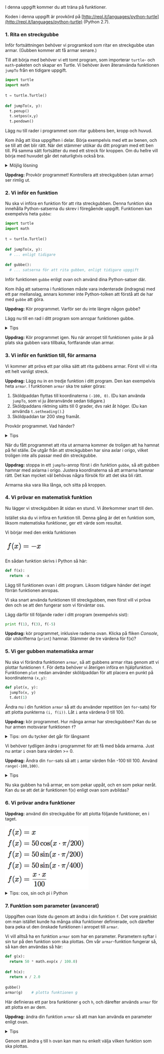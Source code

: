 I denna uppgift kommer du att träna på funktioner.

Koden i denna uppgift är provkörd på [http://repl.it/languages/python-turtle](http://repl.it/languages/python-turtle) (Python 2.7).

### 1. Rita en streckgubbe

Inför fortsättningen behöver vi programkod som ritar en streckgubbe utan armar. (Gubben kommer att få armar senare.)

Till att börja med behöver vi ett tomt program, som importerar `turtle`- och `math`-paketen och skapar en Turtle. Vi behöver även återanvända funktionen `jumpTo` från en tidigare uppgift.

```python
import turtle
import math

t = turtle.Turtle()

def jumpTo(x, y):
  t.penup()
  t.setpos(x,y)
  t.pendown()
```

Lägg nu till rader i programmet som ritar gubbens ben, kropp och huvud.

Kom ihåg att lösa uppgiften i delar. Börja exempelvis med ett av benen, och se till att det blir rätt. När det stämmer utökar du ditt program med ett ben till. På samma sätt fortsätter du med ett streck för kroppen. Om du hellre vill börja med huvudet går det naturligtvis också bra.

<details>
<summary markdown="span">
Möjlig lösning
</summary>
<p>
Följande Python-program ritar en enkel streckgubbe, med en cirkel som huvud.

```python
import turtle

t = turtle.Turtle()

t.setheading(225)
t.forward(100)
t.left(180)
t.forward(100)
t.right(90)
t.forward(100)
t.left(180)
t.forward(100)
t.right(45)
t.forward(200)
t.right(90)
t.forward(50)
t.left(90)
for sida in range(3):
  t.forward(100)
  t.left(90)
t.forward(50)
```
</p>
</details>

**Uppdrag:** Provkör programmet! Kontrollera att streckgubben (utan armar) ser rimlig ut.

### 2. Vi inför en funktion

Nu ska vi införa en funktion för att rita streckgubben. Denna funktion ska innehålla Python-satserna du skrev i föregående uppgift. Funktionen kan exempelvis heta `gubbe`:

```python
import turtle
import math

t = turtle.Turtle()

def jumpTo(x, y):
  # ... enligt tidigare

def gubbe():
  # ... satserna för att rita gubben, enligt tidigare uppgift
```

Inför funktionen `gubbe` enligt ovan och använd dina Python-satser där.

Kom ihåg att satserna i funktionen måste vara indenterade (indragna) med ett par mellanslag, annars kommer inte Python-tolken att förstå att de har med `gubbe` att göra.

**Uppdrag:** Kör programmet. Varför ser du inte längre någon gubbe?

Lägg nu till en rad i ditt program som anropar funktionen gubbe.

<details>
<summary markdown="span">
Tips
</summary>
<p>
Jämför med vimpel-exemplet i uppgiften Sköldpaddsgrafik om du är osäker.
</p>
</details>

**Uppdrag:** Kör programmet igen. Nu när anropet till funktionen `gubbe` är på plats ska gubben vara tillbaka, fortfarande utan armar.

### 3. Vi inför en funktion till, för armarna

Vi kommer att pröva ett par olika sätt att rita gubbens armar. Först vill vi rita ett helt vanligt streck.

**Uppdrag:** Lägg nu in en tredje funktion i ditt program. Den kan exempelvis heta `armar`. I funktionen `armar` ska tre saker göras:

1. Sköldpaddan flyttas till koordinaterna `(-100, 0)`. (Du kan använda `jumpTo`, som vi ju återanvände sedan tidigare.)
2. Sköldpaddans riktning sätts till 0 grader, dvs rakt åt höger. (Du kan använda `t.setheading()`.)
3. Sköldpaddan tar 200 steg framåt.

Provkör programmet. Vad händer?

<details>
<summary markdown="span">
Tips
</summary>
<p>
Kom ihåg att funktionen `armar` måste anropas, precis som `gubbe`.
</p>
</details>

När du fått programmet att rita ut armarna kommer de troligen att ha hamnat på fel ställe. De utgår från att streckgubben har sina axlar i origo, vilket troligen inte alls passar med din streckgubbe.

**Uppdrag:** stoppa in ett `jumpTo`-anrop först i din funktion `gubbe`, så att gubben hamnar med axlarna i origo.
Justera koordinaterna så att armarna hamnar rätt. Det kan mycket väl behövas några försök för att det ska bli rätt.

Armarna ska vara lika långa, och sitta på kroppen.

### 4. Vi prövar en matematisk funktion

Nu lägger vi streckgubben åt sidan en stund. Vi återkommer snart till den.

Istället ska du vi införa en funktion till. Denna gång är det en funktion som, liksom matematiska funktioner, ger ett värde som resultat.

Vi börjar med den enkla funktionen

<img src="f1.png">

En sådan funktion skrivs i Python så här:

```python
def f(x):
  return -x
```

Lägg till funktionen ovan i ditt program. Liksom tidigare händer det inget förrän funktionen anropas.

Vi ska snart använda funktionen till streckgubben, men först vill vi pröva den och se att den fungerar som vi förväntar oss.

Lägg därför till följande rader i ditt program (exempelvis sist):

```python
print f(1), f(3), f(-5)
```

**Uppdrag:** kör programmet, inklusive raderna ovan. Klicka på fliken _Console_, där utskrifterna (`print`) hamnar. Stämmer de tre värdena för f(x)?

### 5. Vi ger gubben matematiska armar

Nu ska vi förändra funktionen `armar`, så att gubbens armar ritas genom att vi plottar funktionen `f`. För detta behöver vi återigen införa en hjälpfunktion. Funktionen `plot` nedan använder sköldpaddan för att placera en punkt på koordinaterna `(x,y)`:

```python
def plot(x, y):
  jumpTo(x, y)
  t.dot(1)
```

Ändra nu i din funktion `armar` så att du använder repetition (en `for`-sats) för att plotta punkterna `(i, f(i))`. Låt `i` anta värdena 0 till 100.

**Uppdrag:** kör programmet. Hur många armar har streckgubben? Kan du se hur armen motsvarar funktionen `f`?

<details>
<summary markdown="span">
Tips: om du tycker det går för långsamt
</summary>
<p>
Det är många punkter som ska plottas. Man kan snabba upp Turtle-grafiken genom att bara uppdatera fönstret (exempelvis) var 20:e gång. Stoppa in följande rad i ditt program, direkt efter raden `t = turtle.Turtle()`:

```python
t.getscreen().tracer(20)
```
</p>
</details>

Vi behöver tydligen ändra i programmet för att få med båda armarna. Just nu antar `i` ovan bara värden >= 0.

**Uppdrag:** Ändra din `for`-sats så att `i` antar värden från -100 till 100. Använd `range(-100,100)`.

<details>
<summary markdown="span">
Tips
</summary>
<p>
```python
def armar():
  for i in range(-100, 100):
    # ...
```
  </p>

</details>

Nu ska gubben ha två armar, en som pekar uppåt, och en som pekar neråt. Kan du se att det är funktionen f(x) enligt ovan som avbildas?

### 6. Vi prövar andra funktioner

**Uppdrag:** använd din streckgubbe för att plotta följande funktioner, en i taget.

<img src="f2.png">

<details>
<summary markdown="span">
Tips: cos, sin och pi i Python
</summary>
<p>
I Python skrivs sin(x) som `math.sin(x)` och pi som `math.pi`. Detta förutsätter att man i början av programmet skrivit `import math`, som vi gjort.
</p>
</details>

### 7. Funktion som parameter (avancerat)

Uppgiften ovan löste du genom att ändra i din funktion `f`. Det vore praktiskt om man istället kunde ha många olika funktioner definierade, och därefter bara peka ut den önskade funktionen i anropet till `armar`.

Vi vill alltså ha en funktion `armar` som har en parameter. Parametern syftar i sin tur på den funktion som ska plottas. Om vår `armar`-funktion fungerar så, så kan den användas så här:

```python
def g(x):
  return 50 * math.exp(x / 100.0)

def h(x):
  return x / 2.0

gubbe()
armar(g)    # plotta funktionen g
```

Här definieras ett par bra funktioner `g` och `h`, och därefter används `armar` för att plotta en av dem.

**Uppdrag:** ändra din funktion `armar` så att man kan använda en parameter enligt ovan.

<details>
<summary markdown="span">
Tips
</summary>
<p>
I `armar` används namnet `f` för att bestämma vilken funktion som ska plottas. Låt `f` vara en parameter till `armar`, på samma sätt som `x` och `y` är parametrar till `jumpTo`.
</p>
</details>

Genom att ändra `g` till `h` ovan kan man nu enkelt välja vilken funktion som ska plottas.
